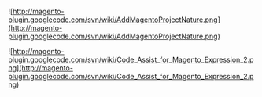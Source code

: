 ![http://magento-plugin.googlecode.com/svn/wiki/AddMagentoProjectNature.png](http://magento-plugin.googlecode.com/svn/wiki/AddMagentoProjectNature.png)

![http://magento-plugin.googlecode.com/svn/wiki/Code_Assist_for_Magento_Expression_2.png](http://magento-plugin.googlecode.com/svn/wiki/Code_Assist_for_Magento_Expression_2.png)